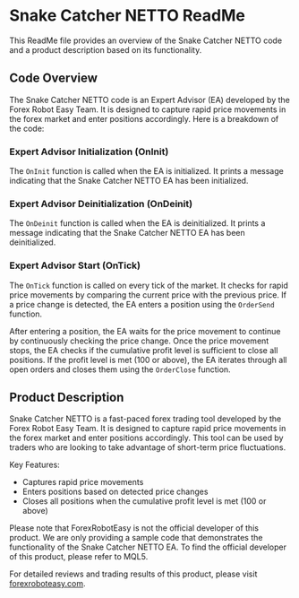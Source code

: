 # Snake Catcher NETTO ReadMe

This ReadMe file provides an overview of the Snake Catcher NETTO code and a product description based on its functionality.

## Code Overview

The Snake Catcher NETTO code is an Expert Advisor (EA) developed by the Forex Robot Easy Team. It is designed to capture rapid price movements in the forex market and enter positions accordingly. Here is a breakdown of the code:

### Expert Advisor Initialization (OnInit)

The `OnInit` function is called when the EA is initialized. It prints a message indicating that the Snake Catcher NETTO EA has been initialized.

### Expert Advisor Deinitialization (OnDeinit)

The `OnDeinit` function is called when the EA is deinitialized. It prints a message indicating that the Snake Catcher NETTO EA has been deinitialized.

### Expert Advisor Start (OnTick)

The `OnTick` function is called on every tick of the market. It checks for rapid price movements by comparing the current price with the previous price. If a price change is detected, the EA enters a position using the `OrderSend` function.

After entering a position, the EA waits for the price movement to continue by continuously checking the price change. Once the price movement stops, the EA checks if the cumulative profit level is sufficient to close all positions. If the profit level is met (100 or above), the EA iterates through all open orders and closes them using the `OrderClose` function.

## Product Description

Snake Catcher NETTO is a fast-paced forex trading tool developed by the Forex Robot Easy Team. It is designed to capture rapid price movements in the forex market and enter positions accordingly. This tool can be used by traders who are looking to take advantage of short-term price fluctuations.

Key Features:
- Captures rapid price movements
- Enters positions based on detected price changes
- Closes all positions when the cumulative profit level is met (100 or above)

Please note that ForexRobotEasy is not the official developer of this product. We are only providing a sample code that demonstrates the functionality of the Snake Catcher NETTO EA. To find the official developer of this product, please refer to MQL5.

For detailed reviews and trading results of this product, please visit [forexroboteasy.com](https://forexroboteasy.com/forex-robot-review/snake-catcher-netto-review-fast-paced-forex-trading-tool/).
